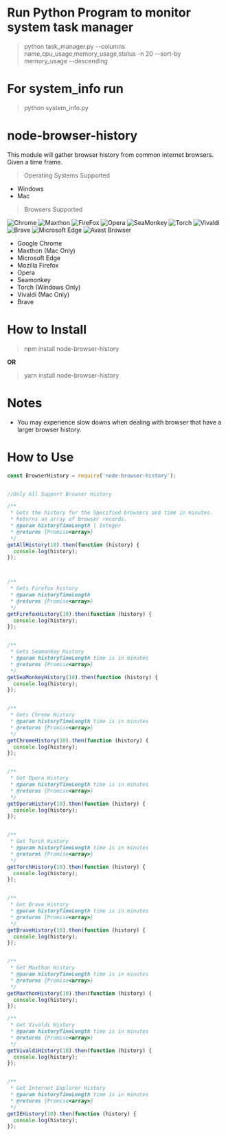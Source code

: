 # Run Python Program to monitor system task manager 
> python task_manager.py --columns name,cpu_usage,memory_usage,status -n 20 --sort-by memory_usage --descending

# For system_info run 
> python system_info.py

# node-browser-history

This module will gather browser history from common internet browsers. Given a time frame.
> Operating Systems Supported

* Windows
* Mac

> Browsers Supported

![Chrome](https://i.imgur.com/SgiX8bb.png)
![Maxthon](https://i.imgur.com/D2rD9CV.png)
![FireFox](https://i.imgur.com/Xy4ZZTT.png)
![Opera](https://i.imgur.com/VVYCBQW.png)
![SeaMonkey](https://i.imgur.com/OgTBYE8.png)
![Torch](https://i.imgur.com/9xB5ReO.png)
![Vivaldi](https://i.imgur.com/GTy9hXK.png)
![Brave](https://i.imgur.com/SEWgLIJ.png)
![Microsoft Edge](https://i.imgur.com/Iyd33UT.png)
![Avast Browser](https://i.imgur.com/gIY5cjx.png)

* Google Chrome
* Maxthon (Mac Only)
* Microsoft Edge
* Mozilla Firefox
* Opera
* Seamonkey
* Torch (Windows Only)
* Vivaldi (Mac Only)
* Brave

# How to Install

> npm install node-browser-history

**OR**

> yarn install node-browser-history

# Notes

* You may experience slow downs when dealing with browser that have a larger browser history.

# How to Use

```javascript
const BrowserHistory = require('node-browser-history');


//Only All Support Browser History

/**
 * Gets the history for the Specified browsers and time in minutes.
 * Returns an array of browser records.
 * @param historyTimeLength | Integer
 * @returns {Promise<array>}
 */
getAllHistory(10).then(function (history) {
  console.log(history);
});



/**
 * Gets Firefox history
 * @param historyTimeLength
 * @returns {Promise<array>}
 */
getFirefoxHistory(10).then(function (history) {
  console.log(history);
});


/**
 * Gets Seamonkey History
 * @param historyTimeLength time is in minutes
 * @returns {Promise<array>}
 */
getSeaMonkeyHistory(10).then(function (history) {
  console.log(history);
});


/**
 * Gets Chrome History
 * @param historyTimeLength time is in minutes
 * @returns {Promise<array>}
 */
getChromeHistory(10).then(function (history) {
  console.log(history);
});


/**
 * Get Opera History
 * @param historyTimeLength time is in minutes
 * @returns {Promise<array>}
 */
getOperaHistory(10).then(function (history) {
  console.log(history);
});


/**
 * Get Torch History
 * @param historyTimeLength time is in minutes
 * @returns {Promise<array>}
 */
getTorchHistory(10).then(function (history) {
  console.log(history);
});


/**
 * Get Brave History
 * @param historyTimeLength time is in minutes
 * @returns {Promise<array>}
 */
getBraveHistory(10).then(function (history) {
  console.log(history);
});


/**
 * Get Maxthon History
 * @param historyTimeLength time is in minutes
 * @returns {Promise<array>}
 */
getMaxthonHistory(10).then(function (history) {
  console.log(history);
});

/**
 * Get Vivaldi History
 * @param historyTimeLength time is in minutes
 * @returns {Promise<array>}
 */
getVivaldiHistory(10).then(function (history) {
  console.log(history);
});


/**
 * Get Internet Explorer History
 * @param historyTimeLength time is in minutes
 * @returns {Promise<array>}
 */
getIEHistory(10).then(function (history) {
  console.log(history);
});
```
